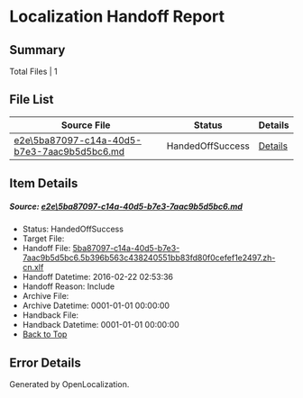 # <a name='report-top'></a> Localization Handoff Report

## Summary
 Total Files | 1

## File List
 Source File | Status | Details 
 ----------- | ------ | ------- 
 [e2e\5ba87097-c14a-40d5-b7e3-7aac9b5d5bc6.md](https://github.com/OpenLocalizationTest/oltest/blob/698a582be1fa2cda0a8b5f4cf9c9c9f4a2dcc195/e2e/5ba87097-c14a-40d5-b7e3-7aac9b5d5bc6.md) | HandedOffSuccess | [Details](#f66b239497e31fb6fa34c649e25971d2dbc98ef31)

## Item Details
##### <a name='f66b239497e31fb6fa34c649e25971d2dbc98ef31'></a> Source: [e2e\5ba87097-c14a-40d5-b7e3-7aac9b5d5bc6.md](https://github.com/OpenLocalizationTest/oltest/blob/698a582be1fa2cda0a8b5f4cf9c9c9f4a2dcc195/e2e/5ba87097-c14a-40d5-b7e3-7aac9b5d5bc6.md)
* Status: HandedOffSuccess
* Target File: 
* Handoff File: [5ba87097-c14a-40d5-b7e3-7aac9b5d5bc6.5b396b563c438240551bb83fd80f0cefef1e2497.zh-cn.xlf](https://github.com/OpenLocalizationTestOrg/olhandoff/blob/89071c57139da6dea8afec74f2e5e40587ab74b2/ol-handoff/OpenLocalizationTestOrg/oltest.zh-cn/yufeih/5ba87097-c14a-40d5-b7e3-7aac9b5d5bc6.5b396b563c438240551bb83fd80f0cefef1e2497.zh-cn.xlf)
* Handoff Datetime: 2016-02-22 02:53:36
* Handoff Reason: Include
* Archive File: 
* Archive Datetime: 0001-01-01 00:00:00
* Handback File: 
* Handback Datetime: 0001-01-01 00:00:00
* [Back to Top](#report-top)


## Error Details

Generated by OpenLocalization.
